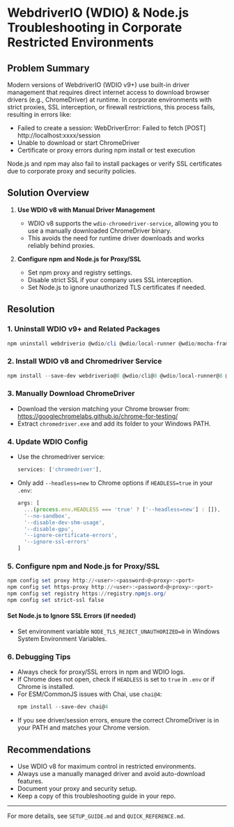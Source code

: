 <!-- Author: Eamon Ishrat- Automation Architect -->
# WebdriverIO (WDIO) & Node.js Troubleshooting in Corporate Restricted Environments

## Problem Summary

Modern versions of WebdriverIO (WDIO v9+) use built-in driver management that requires direct internet access to download browser drivers (e.g., ChromeDriver) at runtime. In corporate environments with strict proxies, SSL interception, or firewall restrictions, this process fails, resulting in errors like:

- Failed to create a session: WebDriverError: Failed to fetch [POST] http://localhost:xxxx/session
- Unable to download or start ChromeDriver
- Certificate or proxy errors during npm install or test execution

Node.js and npm may also fail to install packages or verify SSL certificates due to corporate proxy and security policies.

## Solution Overview

1. **Use WDIO v8 with Manual Driver Management**
   - WDIO v8 supports the `wdio-chromedriver-service`, allowing you to use a manually downloaded ChromeDriver binary.
   - This avoids the need for runtime driver downloads and works reliably behind proxies.

2. **Configure npm and Node.js for Proxy/SSL**
   - Set npm proxy and registry settings.
   - Disable strict SSL if your company uses SSL interception.
   - Set Node.js to ignore unauthorized TLS certificates if needed.

## Resolution

### 1. Uninstall WDIO v9+ and Related Packages
```powershell
npm uninstall webdriverio @wdio/cli @wdio/local-runner @wdio/mocha-framework @wdio/spec-reporter @wdio/allure-reporter wdio-chromedriver-service chromedriver @wdio/globals expect-webdriverio
```

### 2. Install WDIO v8 and Chromedriver Service
```powershell
npm install --save-dev webdriverio@8 @wdio/cli@8 @wdio/local-runner@8 @wdio/mocha-framework@8 @wdio/spec-reporter@8 @wdio/allure-reporter@8 wdio-chromedriver-service@8 chromedriver
```

### 3. Manually Download ChromeDriver
- Download the version matching your Chrome browser from:
  https://googlechromelabs.github.io/chrome-for-testing/
- Extract `chromedriver.exe` and add its folder to your Windows PATH.

### 4. Update WDIO Config
- Use the chromedriver service:
  ```typescript
  services: ['chromedriver'],
  ```
- Only add `--headless=new` to Chrome options if `HEADLESS=true` in your `.env`:
  ```typescript
  args: [
    ...(process.env.HEADLESS === 'true' ? ['--headless=new'] : []),
    '--no-sandbox',
    '--disable-dev-shm-usage',
    '--disable-gpu',
    '--ignore-certificate-errors',
    '--ignore-ssl-errors'
  ]
  ```

### 5. Configure npm and Node.js for Proxy/SSL
```powershell
npm config set proxy http://<user>:<password>@<proxy>:<port>
npm config set https-proxy http://<user>:<password>@<proxy>:<port>
npm config set registry https://registry.npmjs.org/
npm config set strict-ssl false
```

#### Set Node.js to Ignore SSL Errors (if needed)
- Set environment variable `NODE_TLS_REJECT_UNAUTHORIZED=0` in Windows System Environment Variables.

### 6. Debugging Tips
- Always check for proxy/SSL errors in npm and WDIO logs.
- If Chrome does not open, check if `HEADLESS` is set to `true` in `.env` or if Chrome is installed.
- For ESM/CommonJS issues with Chai, use `chai@4`:
  ```powershell
  npm install --save-dev chai@4
  ```
- If you see driver/session errors, ensure the correct ChromeDriver is in your PATH and matches your Chrome version.

## Recommendations
- Use WDIO v8 for maximum control in restricted environments.
- Always use a manually managed driver and avoid auto-download features.
- Document your proxy and security setup.
- Keep a copy of this troubleshooting guide in your repo.

---

For more details, see `SETUP_GUIDE.md` and `QUICK_REFERENCE.md`.
